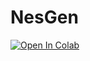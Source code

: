 # NesGen

<a target="_blank" href="https://colab.research.google.com/github/roostico/NesGen/blob/main/NESGen.ipynb">
  <img src="https://colab.research.google.com/assets/colab-badge.svg" alt="Open In Colab"/>
</a>
